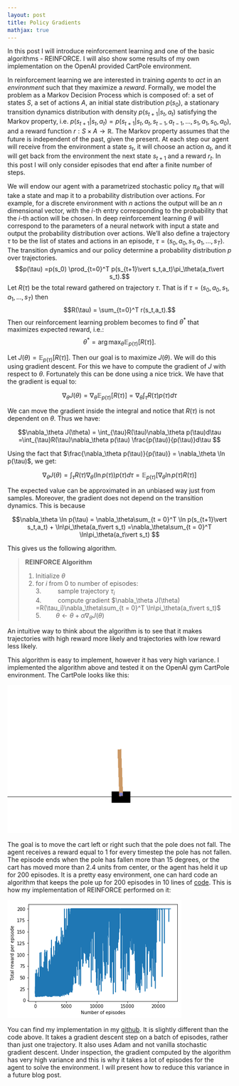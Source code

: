 ```yaml
---
layout: post
title: Policy Gradients
mathjax: true
---
```



In this post I will introduce reinforcement learning and one of the basic algorithms - REINFORCE. I will also show some results of my own implementation on the OpenAI provided CartPole environment. 

In reinforcement learning we are interested in training *agents* to *act* in an *environment* such that they maximize a *reward*. Formally, we model the problem as a Markov Decision Process which is composed of: a set of states $S$, a set of actions $A$, an initial state distribution $p(s_0)$, a stationary transition dynamics distribution with density $p(s_{t+1}\vert s_t,a_t)$ satisfying the Markov property, i.e. $p(s_{t+1}\vert s_t,a_t) = p(s_{t+1}\vert s_t, a_t, s_{t-1}, a_{t-1},...,s_1,a_1,s_0,a_0)$, and a reward function $r:S \times A \rightarrow \mathbb{R}$. The Markov property assumes that the future is independent of the past, given the present. At each step our agent will receive from the environment a state $s_t$, it will choose an action $a_t$, and it will get back from the environment the next state $s_{t+1}$ and a reward $r_t$. In this post I will only consider episodes that end after a finite number of steps. 

We will endow our agent with a parametrized stochastic policy $\pi_\theta$ that will take a state and map it to a probability distribution over actions. For example, for a discrete environment with $n$ actions the output will be an $n$ dimensional vector, with the $i$-th entry corresponding to the probability that the $i$-th action will be chosen. In deep reinforcement learning $\theta$ will correspond to the parameters of a neural network with input a state and output the probability distribution over actions. We’ll also define a trajectory $\tau$ to be the list of states and actions in an episode, $\tau = (s_0,a_0,s_1,a_1,…,s_T)$. The transition dynamics and our policy determine a probability distribution $p$ over trajectories. 
$$p(\tau) =p(s_0) \prod_{t=0}^T  p(s_{t+1}\vert s_t,a_t)\pi_\theta(a_t\vert s_t).$$
Let $R(\tau)$ be the total reward gathered on trajectory $\tau$. That is if $\tau = (s_0,a_0,s_1,a_1,…,s_T)$ then $$R(\tau) = \sum_{t=0}^T r(s_t,a_t).$$
 Then our reinforcement learning problem becomes to find $\theta^{*}$ that maximizes expected reward, i.e.:
$$\theta^{*} = \arg\max_{\theta}\mathbb{E}_{p(\tau)}[R(\tau)].$$

Let $J(\theta) = \mathbb{E}_{p(\tau)}[R(\tau)]$. Then our goal is to maximize $J(\theta)$. We will do this using gradient descent. For this we have to compute the gradient of $J$ with respect to $\theta$. Fortunately this can be done using a nice trick. We have that the gradient is equal to:

$$\nabla_\theta J(\theta) = \nabla_\theta \mathbb{E}_{p(\tau)}[R(\tau)] = \nabla_\theta\int_{\tau}R(\tau)p(\tau)d\tau$$
 
We can move the gradient inside the integral and notice that $R(\tau)$ is not dependent on $\theta$. Thus we have:

$$\nabla_\theta J(\theta) = \int_{\tau}R(\tau)\nabla_\theta p(\tau)d\tau =\int_{\tau}R(\tau)\nabla_\theta p(\tau) \frac{p(\tau)}{p(\tau)}d\tau $$

Using the fact that $\frac{\nabla_\theta p(\tau)}{p(\tau)} = \nabla_\theta \ln p(\tau)$, we get:

$$\nabla_\theta J(\theta) = \int_{\tau}R(\tau)\nabla_\theta (\ln p(\tau) )p(\tau)d\tau  = \mathbb{E}_{p(\tau)}[ \nabla_\theta \ln p(\tau)R(\tau)]$$

The expected value can be approximated in an unbiased way just from samples. Moreover, the gradient does not depend on the transition dynamics. This is because 

$$\nabla_\theta \ln p(\tau)  = \nabla_\theta\sum_{t = 0}^T \ln p(s_{t+1}\vert s_t,a_t) + \ln\pi_\theta(a_t\vert s_t) =\nabla_\theta\sum_{t = 0}^T \ln\pi_\theta(a_t\vert s_t) $$

This gives us the following algorithm. 
>**REINFORCE Algorithm**
>1. Initialize $\theta$
>2. for $i$ from $0$ to number of episodes:  
>3.$\quad\quad$ sample trajectory $\tau_i$  
>4.$\quad\quad$ compute gradient $\nabla_\theta J(\theta) =R(\tau_i)\nabla_\theta\sum_{t = 0}^T \ln\pi_\theta(a_t\vert s_t)$
>5.$\quad\quad \theta \leftarrow \theta + \alpha \nabla_\theta J(\theta)$

An intuitive way to think about the algorithm is to see that it makes trajectories with high reward more likely and trajectories with low reward less likely. 

This algorithm is easy to implement, however it has very high variance. I implemented the algorithm above and tested it on the OpenAI gym CartPole environment. The CartPole looks like this: 


![CartPole](/assets/CartPole.png)


The goal is to move the cart left or right such that the pole does not fall. The agent receives a reward equal to $1$ for every timestep the pole has not fallen. The episode ends when the pole has fallen more than $15$ degrees, or the cart has moved more than $2.4$ units from center, or the agent has held it up for 200 episodes. It is a pretty easy environment, one can hard code an algorithm that keeps the pole up for 200 episodes in 10 lines of [code](https://github.com/alexandrumilu/rl/blob/master/imitation_learning/DAgger.py). This is how my implementation of REINFORCE performed on it:


![Results](/assets/PG_on_CartPole.png)

You can find my implementation in my [github](https://github.com/alexandrumilu/rl/blob/master/policy_gradient_algorithms/base_policy_gradient_agent.py). It is slightly different than the code above. It takes a gradient descent step on a batch of episodes, rather than just one trajectory. It also uses Adam and not vanilla stochastic gradient descent. Under inspection, the gradient computed by the algorithm has very high variance and this is why it takes a lot of episodes for the agent to solve the environment. I will present how to reduce this variance in a future blog post. 

